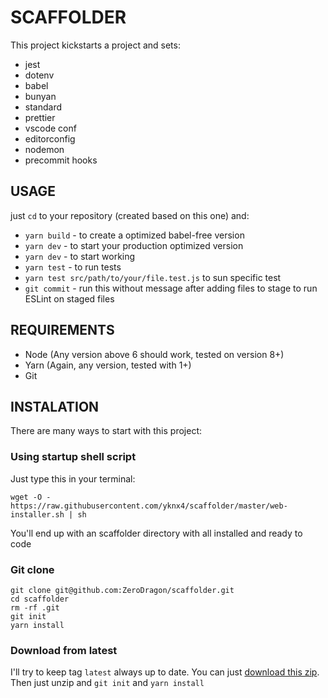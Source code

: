 # SCAFFOLDER

This project kickstarts a project and sets:
  - jest
  - dotenv
  - babel
  - bunyan
  - standard
  - prettier
  - vscode conf
  - editorconfig
  - nodemon
  - precommit hooks

## USAGE

just `cd` to your repository (created based on this one) and:

- `yarn build` - to create a optimized babel-free version
- `yarn dev` - to start your production optimized version
- `yarn dev` - to start working
- `yarn test` - to run tests
- `yarn test src/path/to/your/file.test.js` to sun specific test
- `git commit` - run this without message after adding files to stage to run ESLint on staged files

## REQUIREMENTS

- Node (Any version above 6 should work, tested on version 8+)
- Yarn (Again, any version, tested with 1+)
- Git

## INSTALATION

There are many ways to start with this project:

### Using startup shell script
Just type this in your terminal:

```
wget -O - https://raw.githubusercontent.com/yknx4/scaffolder/master/web-installer.sh | sh
```

You'll end up with an scaffolder directory with all installed and ready to code

### Git clone
```
git clone git@github.com:ZeroDragon/scaffolder.git
cd scaffolder
rm -rf .git
git init
yarn install
```

### Download from latest
I'll try to keep tag `latest` always up to date. You can just [download this zip](https://github.com/ZeroDragon/scaffolder/archive/latest.zip). Then just unzip and `git init` and `yarn install`
